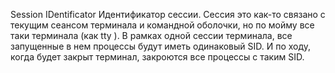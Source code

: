 Session IDentificator
Идентификатор сессии. Сессия это как-то связано с текущим сеансом терминала и командной оболочки, но по мойму все таки терминала (как tty ).
В рамках одной сессии терминала, все запущенные в нем процессы будут иметь одинаковый SID.
И по ходу, когда будет закрыт терминал, закроются все процессы с таким SID.

